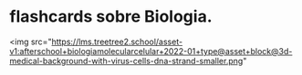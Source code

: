 # flashcards sobre Biologia.
<img src="https://lms.treetree2.school/asset-v1:afterschool+biologiamolecularcelular+2022-01+type@asset+block@3d-medical-background-with-virus-cells-dna-strand-smaller.png"
